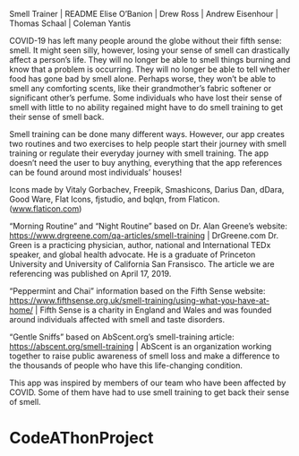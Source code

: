 Smell Trainer | README
Elise O’Banion | Drew Ross | Andrew Eisenhour | Thomas Schaal | Coleman Yantis

COVID-19 has left many people around the globe without their fifth sense: smell. It might seen silly, however, losing your sense of smell can drastically affect a person’s life. They will no longer be able to smell things burning and know that a problem is occurring. They will no longer be able to tell whether food has gone bad by smell alone. Perhaps worse, they won’t be able to smell any comforting scents, like their grandmother’s fabric softener or significant other’s perfume. Some individuals who have lost their sense of smell with little to no ability regained might have to do smell training to get their sense of smell back. 

Smell training can be done many different ways. However, our app creates two routines and two exercises to help people start their journey with smell training or regulate their everyday journey with smell training. The app doesn’t need the user to buy anything, everything that the app references can be found around most individuals’ houses!

Icons made by Vitaly Gorbachev, Freepik, Smashicons, Darius Dan, dDara, Good Ware, Flat Icons, fjstudio, and bqlqn, from Flaticon. (www.flaticon.com)

“Morning Routine” and “Night Routine” based on Dr. Alan Greene’s website: https://www.drgreene.com/qa-articles/smell-training | DrGreene.com Dr. Green is a practicing physician, author, national and International TEDx speaker, and global health advocate. He is a graduate of Princeton University and University of California San Fransisco. The article we are referencing was published on April 17, 2019.

“Peppermint and Chai” information based on the Fifth Sense website: https://www.fifthsense.org.uk/smell-training/using-what-you-have-at-home/ | Fifth Sense is a charity in England and Wales and was founded around individuals affected with smell and taste disorders.

“Gentle Sniffs” based on AbScent.org’s smell-training article: https://abscent.org/smell-training | AbScent is an organization working together to raise public awareness of smell loss and make a difference to the thousands of people who have this life-changing condition.

This app was inspired by members of our team who have been affected by COVID. Some of them have had to use smell training to get back their sense of smell. 
# CodeAThonProject
